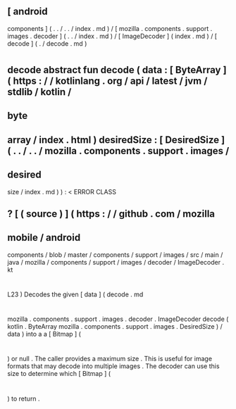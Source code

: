 [
android
-
components
]
(
.
.
/
.
.
/
index
.
md
)
/
[
mozilla
.
components
.
support
.
images
.
decoder
]
(
.
.
/
index
.
md
)
/
[
ImageDecoder
]
(
index
.
md
)
/
[
decode
]
(
.
/
decode
.
md
)
#
decode
abstract
fun
decode
(
data
:
[
ByteArray
]
(
https
:
/
/
kotlinlang
.
org
/
api
/
latest
/
jvm
/
stdlib
/
kotlin
/
-
byte
-
array
/
index
.
html
)
desiredSize
:
[
DesiredSize
]
(
.
.
/
.
.
/
mozilla
.
components
.
support
.
images
/
-
desired
-
size
/
index
.
md
)
)
:
<
ERROR
CLASS
>
?
[
(
source
)
]
(
https
:
/
/
github
.
com
/
mozilla
-
mobile
/
android
-
components
/
blob
/
master
/
components
/
support
/
images
/
src
/
main
/
java
/
mozilla
/
components
/
support
/
images
/
decoder
/
ImageDecoder
.
kt
#
L23
)
Decodes
the
given
[
data
]
(
decode
.
md
#
mozilla
.
components
.
support
.
images
.
decoder
.
ImageDecoder
decode
(
kotlin
.
ByteArray
mozilla
.
components
.
support
.
images
.
DesiredSize
)
/
data
)
into
a
a
[
Bitmap
]
(
#
)
or
null
.
The
caller
provides
a
maximum
size
.
This
is
useful
for
image
formats
that
may
decode
into
multiple
images
.
The
decoder
can
use
this
size
to
determine
which
[
Bitmap
]
(
#
)
to
return
.
